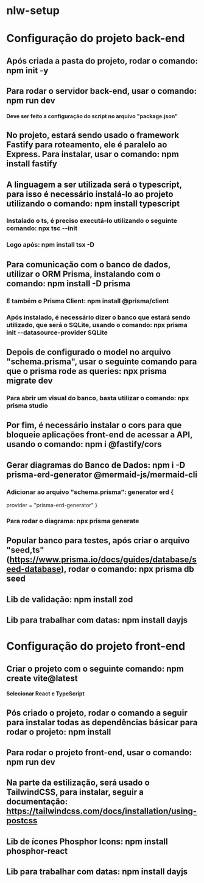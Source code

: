 # nlw-setup
# Configuração do projeto back-end
## Após criada a pasta do projeto, rodar o comando: npm init -y
## Para rodar o servidor back-end, usar o comando: npm run dev
#### Deve ser feito a configuração do script no arquivo "package.json"
## No projeto, estará sendo usado o framework Fastify para roteamento, ele é paralelo ao Express. Para instalar, usar o comando: npm install fastify
## A linguagem a ser utilizada será o typescript, para isso é necessário instalá-lo ao projeto utilizando o comando: npm install typescript
### Instalado o ts, é preciso executá-lo utilizando o seguinte comando: npx tsc --init
### Logo após: npm install tsx -D
## Para comunicação com o banco de dados, utilizar o ORM Prisma, instalando com o comando: npm install -D prisma
### E também o Prisma Client: npm install @prisma/client
### Após instalado, é necessário dizer o banco que estará sendo utilizado, que será o SQLite, usando o comando: npx prisma init --datasource-provider SQLite
## Depois de configurado o model no arquivo "schema.prisma", usar o seguinte comando para que o prisma rode as queries: npx prisma migrate dev
### Para abrir um visual do banco, basta utilizar o comando: npx prisma studio
## Por fim, é necessário instalar o cors para que bloqueie aplicações front-end de acessar a API, usando o comando: npm i @fastify/cors
## Gerar diagramas do Banco de Dados: npm i -D prisma-erd-generator @mermaid-js/mermaid-cli
### Adicionar ao arquivo "schema.prisma": generator erd {
  provider = "prisma-erd-generator"
}
### Para rodar o diagrama: npx prisma generate
## Popular banco para testes, após criar o arquivo "seed,ts" (https://www.prisma.io/docs/guides/database/seed-database), rodar o comando: npx prisma db seed
## Lib de validação: npm install zod
## Lib para trabalhar com datas: npm install dayjs

# Configuração do projeto front-end
## Criar o projeto com o seguinte comando: npm create vite@latest
#### Selecionar React e TypeScript
## Pós criado o projeto, rodar o comando a seguir para instalar todas as dependências básicar para rodar o projeto: npm install
## Para rodar o projeto front-end, usar o comando: npm run dev
## Na parte da estilização, será usado o TailwindCSS, para instalar, seguir a documentação: https://tailwindcss.com/docs/installation/using-postcss
## Lib de ícones Phosphor Icons: npm install phosphor-react
## Lib para trabalhar com datas: npm install dayjs

